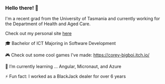### Hello there! 👋
I'm a recent grad from the University of Tasmania and currently working for the Department of Health and Aged Care. 

Check out my personal site [here](https://coreybigboi.github.io/)

🎓 Bachelor of ICT Majoring in Software Development

🎮 Check out some cool games I've made: https://corey-bigboi.itch.io/ 

🌱 I’m currently learning ... Angular, Micronaut, and Azure 

⚡ Fun fact: I worked as a BlackJack dealer for over 6 years
<!--
**coreybigboi/coreybigboi** is a ✨ _special_ ✨ repository because its `README.md` (this file) appears on your GitHub profile.

Here are some ideas to get you started:

- 🔭 I’m currently working on ...
- 🌱 I’m currently learning ...
- 👯 I’m looking to collaborate on ...
- 🤔 I’m looking for help with ...
- 💬 Ask me about ...
- 📫 How to reach me: ...
- 😄 Pronouns: ...
- ⚡ Fun fact: ...
-->
